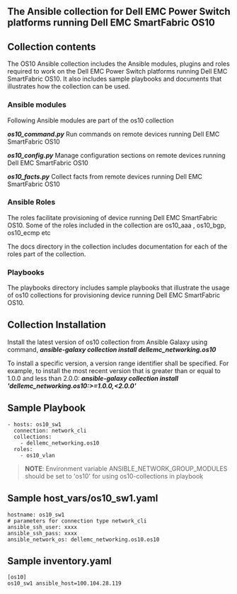 ﻿


> 

## The Ansible collection for Dell EMC Power Switch platforms running Dell EMC SmartFabric OS10

## Collection contents
The OS10 Ansible collection includes the Ansible modules, plugins and roles required to work on the Dell EMC Power Switch platforms running Dell EMC SmartFabric OS10. It also includes sample playbooks and documents that illustrates how the collection can be used.

### Ansible modules
Following Ansible modules are part of the os10 collection

***os10_command.py***
Run commands on remote devices running Dell EMC SmartFabric OS10

***os10_config.py***
Manage configuration sections on remote devices running Dell EMC SmartFabric OS10
  
***os10_facts.py***
Collect facts from remote devices running Dell EMC SmartFabric OS10

### Ansible Roles
The roles facilitate provisioning of device running Dell EMC SmartFabric OS10. Some of the roles included in the collection are os10_aaa , os10_bgp, os10_ecmp etc

The docs directory in the collection includes documentation for each of the roles part of the collection.

### Playbooks
The playbooks directory includes sample playbooks that illustrate the usage of os10 collections for provisioning
device running Dell EMC SmartFabric OS10.

## Collection Installation
Install the latest version of os10 collection from Ansible Galaxy using command,
***ansible-galaxy collection install dellemc_networking.os10***

To install a specific version,  a version range identifier shall be specified. For example, to install the most recent version that is greater than or equal to 1.0.0 and less than 2.0.0:
***ansible-galaxy collection install 'dellemc_networking.os10:>=1.0.0,<2.0.0'***

## Sample Playbook

    - hosts: os10_sw1
      connection: network_cli
      collections:
        - dellemc_networking.os10
      roles:
        - os10_vlan

> **NOTE**: Environment variable ANSIBLE_NETWORK_GROUP_MODULES should be set to 'os10' for using os10-collections in playbook

## Sample host_vars/os10_sw1.yaml

    hostname: os10_sw1
    # parameters for connection type network_cli
    ansible_ssh_user: xxxx
    ansible_ssh_pass: xxxx
    ansible_network_os: dellemc_networking.os10.os10

## Sample inventory.yaml

    [os10]
    os10_sw1 ansible_host=100.104.28.119

